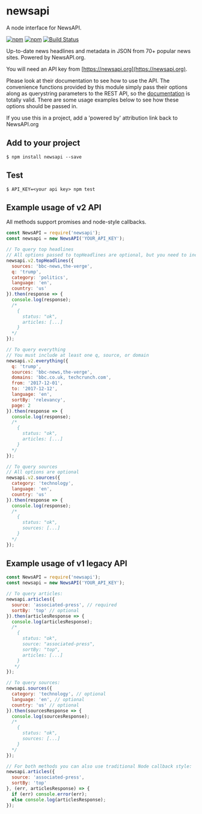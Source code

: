 # newsapi

A node interface for NewsAPI.

[![npm](https://img.shields.io/npm/v/newsapi.svg)](https://www.npmjs.com/package/newsapi)
[![npm](https://img.shields.io/npm/dt/newsapi.svg)](https://www.npmjs.com/package/newsapi)
[![Build Status](https://travis-ci.org/bzarras/newsapi.svg?branch=master)](https://travis-ci.org/bzarras/newsapi)

Up-to-date news headlines and metadata in JSON from 70+ popular news sites. Powered by NewsAPI.org.

You will need an API key from [https://newsapi.org](https://newsapi.org).

Please look at their documentation to see how to use the API. The convenience functions provided by this module
simply pass their options along as querystring parameters to the REST API, so the [documentation](https://newsapi.org/docs)
is totally valid. There are some usage examples below to see how these options should be passed in.

If you use this in a project, add a 'powered by' attribution link back to NewsAPI.org

## Add to your project
```shell
$ npm install newsapi --save
```

## Test
```shell
$ API_KEY=<your api key> npm test
```

## Example usage of v2 API
All methods support promises and node-style callbacks.
```js
const NewsAPI = require('newsapi');
const newsapi = new NewsAPI('YOUR_API_KEY');

// To query top headlines
// All options passed to topHeadlines are optional, but you need to include at least one of them
newsapi.v2.topHeadlines({
  sources: 'bbc-news,the-verge',
  q: 'trump',
  category: 'politics',
  language: 'en',
  country: 'us'
}).then(response => {
  console.log(response);
  /*
    {
      status: "ok",
      articles: [...]
    }
  */
});

// To query everything
// You must include at least one q, source, or domain
newsapi.v2.everything({
  q: 'trump',
  sources: 'bbc-news,the-verge',
  domains: 'bbc.co.uk, techcrunch.com',
  from: '2017-12-01',
  to: '2017-12-12',
  language: 'en',
  sortBy: 'relevancy',
  page: 2
}).then(response => {
  console.log(response);
  /*
    {
      status: "ok",
      articles: [...]
    }
  */
});

// To query sources
// All options are optional
newsapi.v2.sources({
  category: 'technology',
  language: 'en',
  country: 'us'
}).then(response => {
  console.log(response);
  /*
    {
      status: "ok",
      sources: [...]
    }
  */
});
```

## Example usage of v1 legacy API
```js
const NewsAPI = require('newsapi');
const newsapi = new NewsAPI('YOUR_API_KEY');

// To query articles:
newsapi.articles({
  source: 'associated-press', // required
  sortBy: 'top' // optional
}).then(articlesResponse => {
  console.log(articlesResponse);
  /*
    {
      status: "ok",
      source: "associated-press",
      sortBy: "top",
      articles: [...]
    }
   */
});

// To query sources:
newsapi.sources({
  category: 'technology', // optional
  language: 'en', // optional
  country: 'us' // optional
}).then(sourcesResponse => {
  console.log(sourcesResponse);
  /*
    {
      status: "ok",
      sources: [...]
    }
  */
});

// For both methods you can also use traditional Node callback style:
newsapi.articles({
  source: 'associated-press',
  sortBy: 'top'
}, (err, articlesResponse) => {
  if (err) console.error(err);
  else console.log(articlesResponse);
});
```
